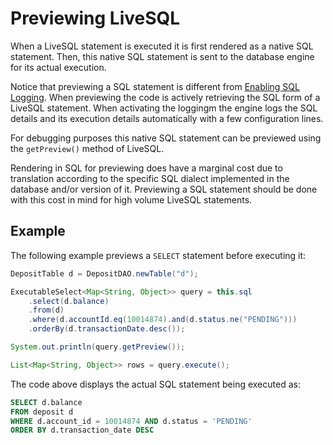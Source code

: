 # Previewing LiveSQL

When a LiveSQL statement is executed it is first rendered as a native SQL statement. Then, this native 
SQL statement is sent to the database engine for its actual execution.

Notice that previewing a SQL statement is different from 
[Enabling SQL Logging](../guides/enabling-sql-debugging.md). When previewing the code is actively
retrieving the SQL form of a LiveSQL statement. When activating the loggingm the engine logs the SQL details
and its execution details automatically with a few configuration lines.

For debugging purposes this native SQL statement can be previewed using the `getPreview()` method of LiveSQL.

Rendering in SQL for previewing does have a marginal cost due to translation according to the specific SQL 
dialect implemented in the database and/or version of it. Previewing a SQL statement should be done with this cost in mind
for high volume LiveSQL statements.

## Example

The following example previews a `SELECT` statement before executing it:

```java
DepositTable d = DepositDAO.newTable("d");

ExecutableSelect<Map<String, Object>> query = this.sql
    .select(d.balance)
    .from(d) 
    .where(d.accountId.eq(10014874).and(d.status.ne("PENDING")))
    .orderBy(d.transactionDate.desc());

System.out.println(query.getPreview());

List<Map<String, Object>> rows = query.execute();
```

The code above displays the actual SQL statement being executed as:

```sql
SELECT d.balance
FROM deposit d
WHERE d.account_id = 10014874 AND d.status = 'PENDING'
ORDER BY d.transaction_date DESC
```

